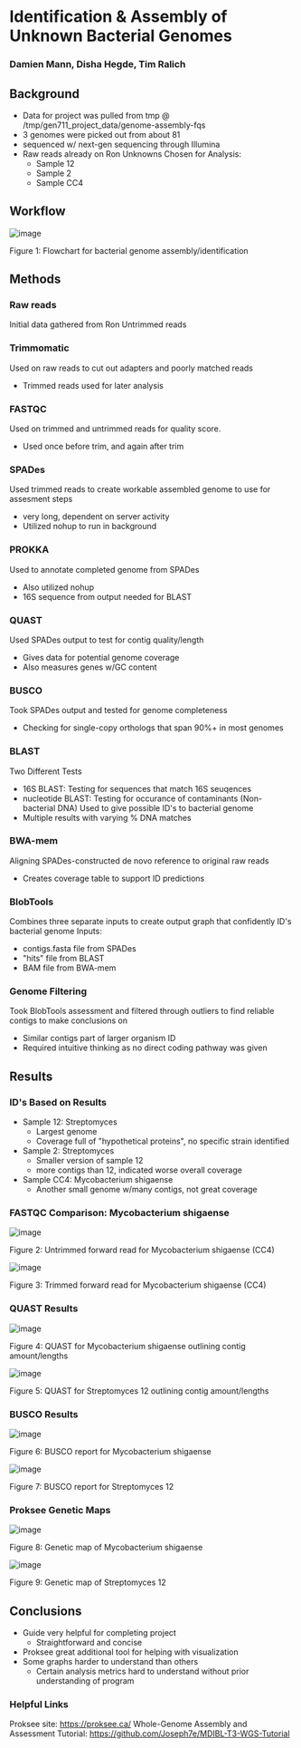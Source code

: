 # Identification & Assembly of Unknown Bacterial Genomes
### Damien Mann, Disha Hegde, Tim Ralich


## Background
* Data for project was pulled from tmp @ /tmp/gen711_project_data/genome-assembly-fqs
* 3 genomes were picked out from about 81
* sequenced w/ next-gen sequencing through Illumina
* Raw reads already on Ron
Unknowns Chosen for Analysis:
  - Sample 12
  - Sample 2
  - Sample CC4

## Workflow
![image](https://github.com/dishahegde13/final_project_ddt/assets/158323878/4b349b18-0d2e-4203-8c34-aef2e8ad5a84)

Figure 1: Flowchart for bacterial genome assembly/identification

## Methods

### Raw reads
Initial data gathered from Ron
Untrimmed reads

### Trimmomatic 
Used on raw reads to cut out adapters and poorly matched reads
* Trimmed reads used for later analysis

### FASTQC
Used on trimmed and untrimmed reads for quality score.
* Used once before trim, and again after trim

### SPADes
Used trimmed reads to create workable assembled genome to use for assesment steps
* very long, dependent on server activity
* Utilized nohup to run in background

### PROKKA
Used to annotate completed genome from SPADes
* Also utilized nohup
* 16S sequence from output needed for BLAST

### QUAST
Used SPADes output to test for contig quality/length
* Gives data for potential genome coverage
* Also measures genes w/GC content

### BUSCO
Took SPADes output and tested for genome completeness
* Checking for single-copy orthologs that span 90%+ in most genomes

### BLAST
Two Different Tests
* 16S BLAST: Testing for sequences that match 16S seuqences
* nucleotide BLAST: Testing for occurance of contaminants (Non-bacterial DNA)
Used to give possible ID's to bacterial genome
* Multiple results with varying % DNA matches

### BWA-mem
Aligning SPADes-constructed de novo reference to original raw reads
* Creates coverage table to support ID predictions

### BlobTools
Combines three separate inputs to create output graph that confidently ID's bacterial genome
Inputs:
* contigs.fasta file from SPADes
* "hits" file from BLAST
* BAM file from BWA-mem

### Genome Filtering
Took BlobTools assessment and filtered through outliers to find reliable contigs to make conclusions on
* Similar contigs part of larger organism ID
* Required intuitive thinking as no direct coding pathway was given

## Results

### ID's Based on Results
* Sample 12: Streptomyces
  - Largest genome
  - Coverage full of "hypothetical proteins", no specific strain identified
* Sample 2: Streptomyces
  - Smaller version of sample 12
  - more contigs than 12, indicated worse overall coverage
* Sample CC4: Mycobacterium shigaense
  - Another small genome w/many contigs, not great coverage

### FASTQC Comparison: Mycobacterium shigaense

![image](https://github.com/dishahegde13/final_project_ddt/assets/158323878/8d78ddb6-ecd2-426a-a3da-3819f3b78c34)

Figure 2: Untrimmed forward read for Mycobacterium shigaense (CC4)

![image](https://github.com/dishahegde13/final_project_ddt/assets/158323878/1a5d0fbf-31a2-402b-a959-2ba3b924ffd6)

Figure 3: Trimmed forward read for Mycobacterium shigaense (CC4)

### QUAST Results

![image](https://github.com/dishahegde13/final_project_ddt/assets/158323878/32cdf872-2962-4f9d-9884-9acc922d8e82)

Figure 4: QUAST for Mycobacterium shigaense outlining contig amount/lengths

![image](https://github.com/dishahegde13/final_project_ddt/assets/158323878/2cb80c23-43d0-4af5-b255-c99126e08811)

Figure 5: QUAST for Streptomyces 12 outlining contig amount/lengths

### BUSCO Results

![image](https://github.com/dishahegde13/final_project_ddt/assets/158323878/2f61a586-bfe8-4183-a86c-c28a2fe9b2ef)

Figure 6: BUSCO report for Mycobacterium shigaense 

![image](https://github.com/dishahegde13/final_project_ddt/assets/158323878/f5f67ac5-5265-47c1-9498-1404318dfd96)

Figure 7: BUSCO report for Streptomyces 12

### Proksee Genetic Maps

![image](https://github.com/dishahegde13/final_project_ddt/assets/158323878/dee9546f-5760-4518-8e2f-3b1a756e0bae)

Figure 8: Genetic map of Mycobacterium shigaense

![image](https://github.com/dishahegde13/final_project_ddt/assets/158323878/f792c82f-735c-4431-b5eb-ebfadccbe521)

Figure 9: Genetic map of Streptomyces 12

## Conclusions
* Guide very helpful for completing project
  - Straightforward and concise
* Proksee great additional tool for helping with visualization
* Some graphs harder to understand than others
  - Certain analysis metrics hard to understand without prior understanding of program

### Helpful Links
Proksee site: https://proksee.ca/
Whole-Genome Assembly and Assessment Tutorial: https://github.com/Joseph7e/MDIBL-T3-WGS-Tutorial
